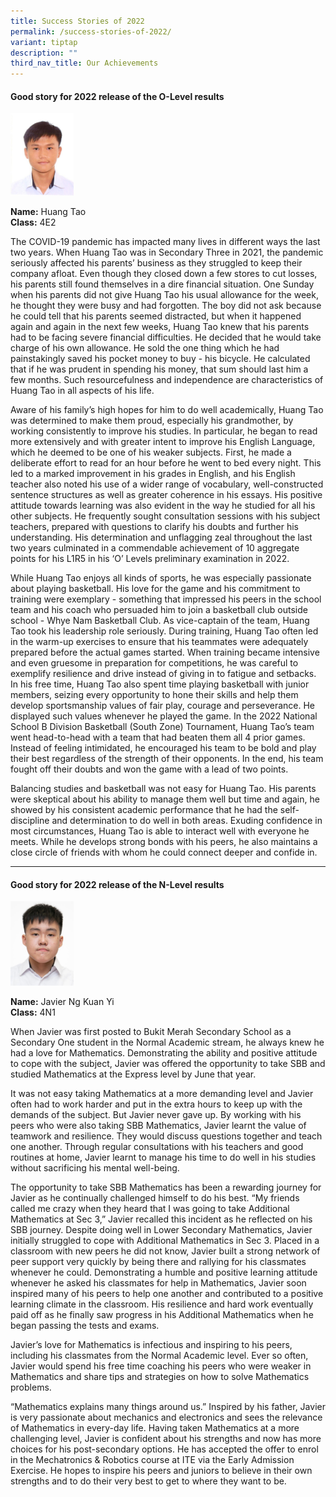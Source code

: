 ```yaml
---
title: Success Stories of 2022
permalink: /success-stories-of-2022/
variant: tiptap
description: ""
third_nav_title: Our Achievements
---
```

<h4><strong>Good story for 2022 release of the O-Level results</strong></h4>
<p></p>
<div class="isomer-image-wrapper">
<img style="width: 20%;" height="auto" width="100%" alt="" src="/images/HUANG_TAO.jpg">
</div>
<p><strong>Name:</strong> Huang Tao
<br><strong>Class:</strong> 4E2</p>
<p>The COVID-19 pandemic has impacted many lives in different ways the last
two years. When Huang Tao was in Secondary Three in 2021, the pandemic
seriously affected his parents’ business as they struggled to keep their
company afloat. Even though they closed down a few stores to cut losses,
his parents still found themselves in a dire financial situation. One Sunday
when his parents did not give Huang Tao his usual allowance for the week,
he thought they were busy and had forgotten. The boy did not ask because
he could tell that his parents seemed distracted, but when it happened
again and again in the next few weeks, Huang Tao knew that his parents
had to be facing severe financial difficulties. He decided that he would
take charge of his own allowance. He sold the one thing which he had painstakingly
saved his pocket money to buy - his bicycle. He calculated that if he was
prudent in spending his money, that sum should last him a few months. Such
resourcefulness and independence are characteristics of Huang Tao in all
aspects of his life.</p>
<p>Aware of his family’s high hopes for him to do well academically, Huang
Tao was determined to make them proud, especially his grandmother, by working
consistently to improve his studies. In particular, he began to read more
extensively and with greater intent to improve his English Language, which
he deemed to be one of his weaker subjects. First, he made a deliberate
effort to read for an hour before he went to bed every night. This led
to a marked improvement in his grades in English, and his English teacher
also noted his use of a wider range of vocabulary, well-constructed sentence
structures as well as greater coherence in his essays. His positive attitude
towards learning was also evident in the way he studied for all his other
subjects. He frequently sought consultation sessions with his subject teachers,
prepared with questions to clarify his doubts and further his understanding.
His determination and unflagging zeal throughout the last two years culminated
in a commendable achievement of 10 aggregate points for his L1R5 in his
‘O’ Levels preliminary examination in 2022.</p>
<p>While Huang Tao enjoys all kinds of sports, he was especially passionate
about playing basketball. His love for the game and his commitment to training
were exemplary - something that impressed his peers in the school team
and his coach who persuaded him to join a basketball club outside school
- Whye Nam Basketball Club. As vice-captain of the team, Huang Tao took
his leadership role seriously. During training, Huang Tao often led in
the warm-up exercises to ensure that his teammates were adequately prepared
before the actual games started. When training became intensive and even
gruesome in preparation for competitions, he was careful to exemplify resilience
and drive instead of giving in to fatigue and setbacks. In his free time,
Huang Tao also spent time playing basketball with junior members, seizing
every opportunity to hone their skills and help them develop sportsmanship
values of fair play, courage and perseverance. He displayed such values
whenever he played the game. In the 2022 National School B Division Basketball
(South Zone) Tournament, Huang Tao’s team went head-to-head with a team
that had beaten them all 4 prior games. Instead of feeling intimidated,
he encouraged his team to be bold and play their best regardless of the
strength of their opponents. In the end, his team fought off their doubts
and won the game with a lead of two points.</p>
<p>Balancing studies and basketball was not easy for Huang Tao. His parents
were skeptical about his ability to manage them well but time and again,
he showed by his consistent academic performance that he had the self-discipline
and determination to do well in both areas. Exuding confidence in most
circumstances, Huang Tao is able to interact well with everyone he meets.
While he develops strong bonds with his peers, he also maintains a close
circle of friends with whom he could connect deeper and confide in.</p>
<hr>
<h4><strong>Good story for 2022 release of the N-Level results</strong></h4>
<div class="isomer-image-wrapper">
<img style="width: 20%;" height="auto" width="100%" alt="" src="/images/JAVIER_NG_KUAN_YI.jpg">
</div>
<p><strong>Name:</strong> Javier Ng Kuan Yi
<br><strong>Class:</strong> 4N1</p>
<p>When Javier was first posted to Bukit Merah Secondary School as a Secondary
One student in the Normal Academic stream, he always knew he had a love
for Mathematics. Demonstrating the ability and positive attitude to cope
with the subject, Javier was offered the opportunity to take SBB and studied
Mathematics at the Express level by June that year.</p>
<p>It was not easy taking Mathematics at a more demanding level and Javier
often had to work harder and put in the extra hours to keep up with the
demands of the subject. But Javier never gave up. By working with his peers
who were also taking SBB Mathematics, Javier learnt the value of teamwork
and resilience. They would discuss questions together and teach one another.
Through regular consultations with his teachers and good routines at home,
Javier learnt to manage his time to do well in his studies without sacrificing
his mental well-being.</p>
<p>The opportunity to take SBB Mathematics has been a rewarding journey for
Javier as he continually challenged himself to do his best. “My friends
called me crazy when they heard that I was going to take Additional Mathematics
at Sec 3,” Javier recalled this incident as he reflected on his SBB journey.
Despite doing well in Lower Secondary Mathematics, Javier initially struggled
to cope with Additional Mathematics in Sec 3. Placed in a classroom with
new peers he did not know, Javier built a strong network of peer support
very quickly by being there and rallying for his classmates whenever he
could. Demonstrating a humble and positive learning attitude whenever he
asked his classmates for help in Mathematics, Javier soon inspired many
of his peers to help one another and contributed to a positive learning
climate in the classroom. His resilience and hard work eventually paid
off as he finally saw progress in his Additional Mathematics when he began
passing the tests and exams.</p>
<p>Javier’s love for Mathematics is infectious and inspiring to his peers,
including his classmates from the Normal Academic level. Ever so often,
Javier would spend his free time coaching his peers who were weaker in
Mathematics and share tips and strategies on how to solve Mathematics problems.</p>
<p>“Mathematics explains many things around us.” Inspired by his father,
Javier is very passionate about mechanics and electronics and sees the
relevance of Mathematics in every-day life. Having taken Mathematics at
a more challenging level, Javier is confident about his strengths and now
has more choices for his post-secondary options. He has accepted the offer
to enrol in the Mechatronics &amp; Robotics course at ITE via the Early
Admission Exercise. He hopes to inspire his peers and juniors to believe
in their own strengths and to do their very best to get to where they want
to be.</p>
<p></p>
<p></p>
<p></p>
<p></p>
<p></p>
<p></p>
<p></p>
<p></p>
<p></p>
